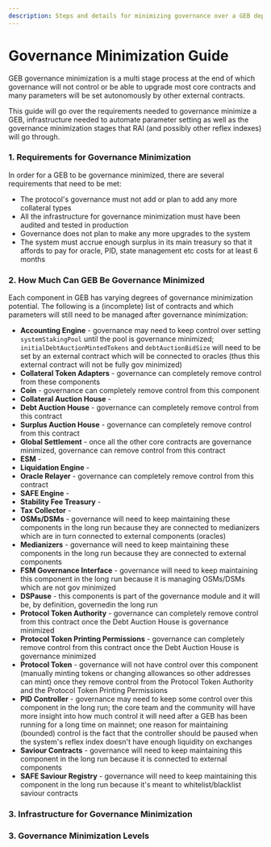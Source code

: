 ```yaml
---
description: Steps and details for minimizing governance over a GEB deployment
---
```


# Governance Minimization Guide

GEB governance minimization is a multi stage process at the end of which governance will not control or be able to upgrade most core contracts and many parameters will be set autonomously by other external contracts.

This guide will go over the requirements needed to governance minimize a GEB, infrastructure needed to automate parameter setting as well as the governance minimization stages that RAI \(and possibly other reflex indexes\) will go through.

###  1. Requirements for Governance Minimization

In order for a GEB to be governance minimized, there are several requirements that need to be met:

* The protocol's governance must not add or plan to add any more collateral types
* All the infrastructure for governance minimization must have been audited and tested in production
* Governance does not plan to make any more upgrades to the system
* The system must accrue enough surplus in its main treasury so that it affords to pay for oracle, PID, state management etc costs for at least 6 months

### 2. How Much Can GEB Be Governance Minimized

Each component in GEB has varying degrees of governance minimization potential. The following is a \(incomplete\) list of contracts and which parameters will still need to be managed after governance minimization:

* **Accounting Engine** - governance may need to keep control over setting `systemStakingPool` until the pool is governance minimized; `initialDebtAuctionMintedTokens` and `debtAuctionBidSize` will need to be set by an external contract which will be connected to oracles \(thus this external contract will not be fully gov minimized\)
* **Collateral Token Adapters** - governance can completely remove control from these components
* **Coin** - governance can completely remove control from this component
* **Collateral Auction House** - 
* **Debt Auction House** - governance can completely remove control from this contract
* **Surplus Auction House** - governance can completely remove control from this contract
* **Global Settlement** - once all the other core contracts are governance minimized, governance can remove control from this contract
* **ESM** -
* **Liquidation Engine** -
* **Oracle Relayer** - governance can completely remove control from this contract
* **SAFE Engine** -
* **Stability Fee Treasury** -
* **Tax Collector** -
* **OSMs/DSMs** - governance will need to keep maintaining these components in the long run because they are connected to medianizers which are in turn connected to external components \(oracles\)
* **Medianizers** - governance will need to keep maintaining these components in the long run because they are connected to external components
* **FSM Governance Interface** - governance will need to keep maintaining this component in the long run because it is managing OSMs/DSMs which are not gov minimized
* **DSPause** - this components is part of the governance module and it will be, by definition, governedin the long run
* **Protocol Token Authority** - governance can completely remove control from this contract once the Debt Auction House is governance minimized
* **Protocol Token Printing Permissions** - governance can completely remove control from this contract once the Debt Auction House is governance minimized
* **Protocol Token** - governance will not have control over this component \(manually minting tokens or changing allowances so other addresses can mint\) once they remove control from the Protocol Token Authority and the Protocol Token Printing Permissions
* **PID Controller** - governance may need to keep some control over this component in the long run; the core team and the community will have more insight into how much control it will need after a GEB has been running for a long time on mainnet; one reason for maintaining \(bounded\) control is the fact that the controller should be paused when the system's reflex index doesn't have enough liquidity on exchanges
* **Saviour Contracts** - governance will need to keep maintaining this component in the long run because it is connected to external components
* **SAFE Saviour Registry** - governance will need to keep maintaining this component in the long run because it's meant to whitelist/blacklist saviour contracts

### 3. Infrastructure for Governance Minimization

### 3. Governance Minimization Levels

